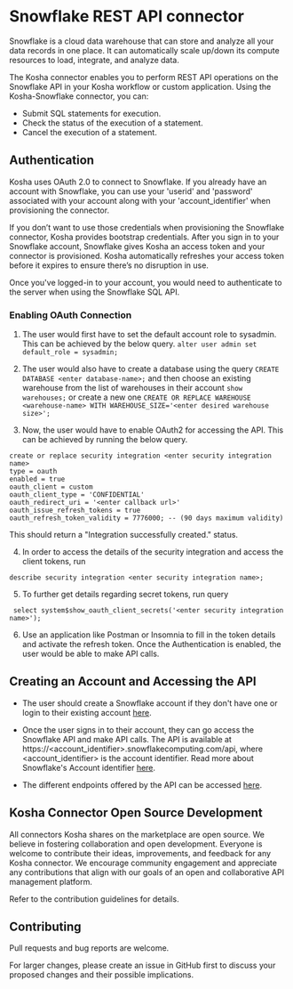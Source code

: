 # Snowflake REST API connector #

Snowflake is a cloud data warehouse that can store and analyze all your data records in one place. It can automatically scale up/down its compute resources to load, integrate, and analyze data.

The Kosha connector enables you to perform REST API operations on the Snowflake API in your Kosha workflow or custom application. Using the Kosha-Snowflake connector, you can:

* Submit SQL statements for execution.
* Check the status of the execution of a statement.
* Cancel the execution of a statement.

## Authentication ##

Kosha uses OAuth 2.0 to connect to Snowflake. If you already have an account with Snowflake, you can use your 'userid' and 'password' associated with your account along with your 'account_identifier' when provisioning the connector.

If you don’t want to use those credentials when provisioning the Snowflake connector, Kosha provides bootstrap credentials. After you sign in to your Snowflake account, Snowflake gives Kosha an access token and your connector is provisioned. Kosha automatically refreshes your access token before it expires to ensure there’s no disruption in use.


Once you've logged-in to your account, you would need to authenticate to the server when using the Snowflake SQL API.

### Enabling OAuth Connection ###

1. The user would first have to set the default account role to sysadmin. This can be achieved by the below query. 
```alter user admin set default_role = sysadmin;```

2. The user would also have to create a database using the query ```CREATE DATABASE <enter database-name>;``` and then
choose an existing warehouse from the list of warehouses in their account 
```show warehouses;``` or create a new one ```CREATE OR REPLACE WAREHOUSE <warehouse-name> WITH WAREHOUSE_SIZE='<enter desired warehouse size>';``` 

3. Now, the user would have to enable OAuth2 for accessing the API. This can be achieved by running the below query.
```
create or replace security integration <enter security integration name>
type = oauth
enabled = true
oauth_client = custom
oauth_client_type = 'CONFIDENTIAL'
oauth_redirect_uri = '<enter callback url>'
oauth_issue_refresh_tokens = true
oauth_refresh_token_validity = 7776000; -- (90 days maximum validity) 
```
This should return a "Integration <enter security integration name> successfully created." status.

4. In order to access the details of the security integration and access the client tokens, run

```describe security integration <enter security integration name>;```

5. To further get details regarding secret tokens, run query 

``` select system$show_oauth_client_secrets('<enter security integration name>');```

6. Use an application like Postman or Insomnia to fill in the token details and activate the refresh token. Once the Authentication is enabled, the user would be able to make API calls.

## Creating an Account and Accessing the API ##

* The user should create a Snowflake account if they don't have one or login to their existing account [here](https://signup.snowflake.com/?utm_cta=trial-en-www-homepage-top-right-nav-ss-evg&_ga=2.74406678.547897382.1657561304-1006975775.1656432605&_gac=1.254279162.1656541671.Cj0KCQjw8O-VBhCpARIsACMvVLPE7vSFoPt6gqlowxPDlHT6waZ2_Kd3-4926XLVs0QvlzvTvIKg7pgaAqd2EALw_wcB).

* Once the user signs in to their account, they can go access the Snowflake API and make API calls. The API is available at https://<account_identifier>.snowflakecomputing.com/api, where <account_identifier> is the account identifier. Read more about Snowflake's Account identifier [here](https://docs.snowflake.com/en/user-guide/admin-account-identifier).

* The different endpoints offered by the API can be accessed [here](https://docs.snowflake.com/en/developer-guide/sql-api/about-endpoints).


## Kosha Connector Open Source Development

All connectors Kosha shares on the marketplace are open source. We believe in fostering collaboration and open development. Everyone is welcome to contribute their ideas, improvements, and feedback for any Kosha connector. We encourage community engagement and appreciate any contributions that align with our goals of an open and collaborative API management platform.

Refer to the contribution guidelines for details.

## Contributing

Pull requests and bug reports are welcome.

For larger changes, please create an issue in GitHub first to discuss your proposed changes and their possible implications.










